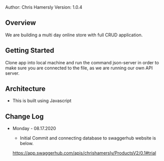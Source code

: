Author: Chris Hamersly  Version: 1.0.4

## Overview
We are building a multi day online store with full CRUD application. 



## Getting Started
Clone app into local machine and run the command json-server in order to make sure you are connected to the file, as we are running our own API server.  


## Architecture
 - This is built using Javascript 

## Change Log
 - Monday - 08.17.2020 
     - Initial Commit and connecting database to swaggerhub website is below.

     https://app.swaggerhub.com/apis/chrishamersly/ProductsV2/0.1#trial





